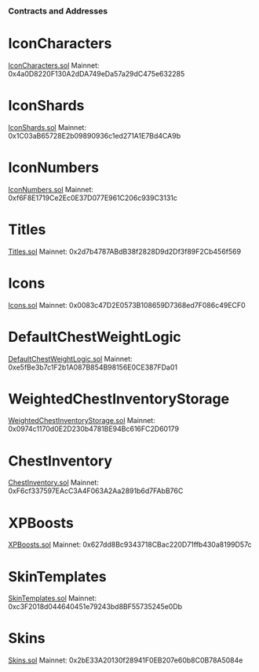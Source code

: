### Contracts and Addresses

# IconCharacters

[IconCharacters.sol](src/contracts/IconCharacters.sol)
Mainnet: 0x4a0D8220F130A2dDA749eDa57a29dC475e632285

# IconShards

[IconShards.sol](src/contracts/IconShards.sol)
Mainnet: 0x1C03aB65728E2b09890936c1ed271A1E7Bd4CA9b

# IconNumbers

[IconNumbers.sol](src/contracts/IconNumbers.sol)
Mainnet: 0xf6F8E1719Ce2Ec0E37D077E961C206c939C3131c

# Titles

[Titles.sol](src/contracts/Titles.sol)
Mainnet: 0x2d7b4787ABdB38f2828D9d2Df3f89F2Cb456f569

# Icons

[Icons.sol](src/contracts/Icons.sol)
Mainnet: 0x0083c47D2E0573B108659D7368ed7F086c49ECF0

# DefaultChestWeightLogic

[DefaultChestWeightLogic.sol](src/contracts/DefaultChestWeightLogic.sol)
Mainnet: 0xe5fBe3b7c1F2b1A087B854B98156E0CE387FDa01

# WeightedChestInventoryStorage

[WeightedChestInventoryStorage.sol](src/contracts/WeightedChestInventoryStorage.sol)
Mainnet: 0x0974c1170d0E2D230b4781BE94Bc616FC2D60179

# ChestInventory

[ChestInventory.sol](src/contracts/ChestInventory.sol)
Mainnet: 0xF6cf337597EAcC3A4F063A2Aa2891b6d7FAbB76C

# XPBoosts

[XPBoosts.sol](src/contracts/XPBoosts.sol)
Mainnet: 0x627dd8Bc9343718CBac220D71ffb430a8199D57c

# SkinTemplates

[SkinTemplates.sol](src/contracts/SkinTemplates.sol)
Mainnet: 0xc3F2018d044640451e79243bd8BF55735245e0Db

# Skins

[Skins.sol](src/contracts/Skins.sol)
Mainnet: 0x2bE33A20130f28941F0EB207e60b8C0B78A5084e
